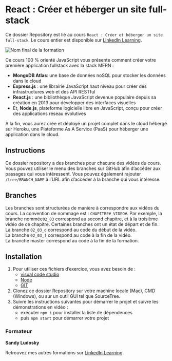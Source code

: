 # React : Créer et héberger un site full-stack

Ce dossier Repository est lié au cours `React : Créer et héberger un site full-stack`. Le cours entier est disponible sur [LinkedIn Learning][lil-course-url].

![Nom final de la formation][lil-thumbnail-url] 

Ce cours 100 % orienté JavaScript vous présente comment créer votre première application fullstack avec la stack MERN :

- **MongoDB Atlas**: une base de données noSQL pour stocker les données dans le cloud
- **Express.js** : une librairie JavaScript haut niveau pour créer des infrastructures web et des API RESTful
- **React.js** : une bibliothèque JavaScript devenue populaire depuis sa création en 2013 pour développer des interfaces visuelles 
- Et, **Node.js**, plateforme logicielle libre en JavaScript, conçu pour créer des applications réseau évolutives

À la fin, vous aurez crée et déployé un projet complet dans le cloud hébergé sur Heroku, une Plateforme As A Service (PaaS) pour héberger une application dans le cloud.

## Instructions

Ce dossier repository a des branches pour chacune des vidéos du cours. Vous pouvez utiliser le menu des branches sur GitHub afin d’accéder aux passages qui vous intéressent. Vous pouvez également rajouter `/tree/BRANCH_NAME` à l’URL afin d’accéder à la branche qui vous intéresse. 

## Branches

Les branches sont structurées de manière à correspondre aux vidéos du cours. La convention de nommage est : `CHAPITRE#_VIDEO#`. Par exemple, la branche nommée`02_03` correspond au second chapitre, et à la troisième vidéo de ce chapitre. Certaines branches ont un état de départ et de fin.  
La branche `02_03_d` correspond au code du début de la vidéo.  
La branche `02_03_f` correspond au code à la fin de la vidéo.  
La branche master correspond au code à la fin de la formation. 

## Installation

1. Pour utiliser ces fichiers d’exercice, vous avez besoin de : 
   - [visual code studio](https://code.visualstudio.com/)
   - [Node](https://nodejs.org/)
   - [GIT](https://git-scm.com/)
2. Clonez ce dossier Repository sur votre machine locale (Mac), CMD (Windows), ou sur un outil GUI tel que SourceTree. 
3. Suivre les instructions suivantes pour démarrer le projet et suivre les démonstrations en vidéo :
   - exécuter `npm i` pour installer la liste de dépendences
   - puis `npm start` pour démarrer votre projet   


### Formateur

**Sandy Ludosky** 

 Retrouvez mes autres formations sur [LinkedIn Learning][lil-URL-trainer].

[0]: # (Replace these placeholder URLs with actual course URLs)
[lil-course-url]: https://www.linkedin.com/learning/building-a-graphql-project-with-react-js
[lil-thumbnail-url]: https://cdn.lynda.com/course/2875095/2875095-1615224395432-16x9.jpg
[lil-URL-trainer]: https://www.linkedin.com/learning/instructors/sandy-ludosky

[1]: # (End of FR-Instruction ###############################################################################################)
